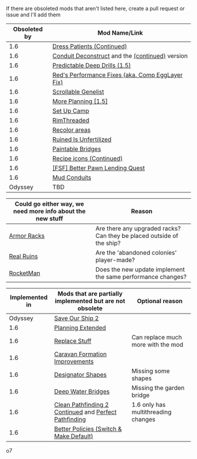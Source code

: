 If there are obsoleted mods that aren't listed here, create a pull request or issue and I'll add them

| Obsoleted by | Mod Name/Link |
| --- | --- |
| 1.6 | [Dress Patients (Continued)](https://steamcommunity.com/sharedfiles/filedetails/?id=2877763074) |
| 1.6 | [Conduit Deconstruct](https://steamcommunity.com/sharedfiles/filedetails/?id=838336462) and the [(continued)](https://steamcommunity.com/sharedfiles/filedetails/?id=3229402412) version |
| 1.6 | [Predictable Deep Drills (1.5)](https://steamcommunity.com/sharedfiles/filedetails/?id=3235029356) |
| 1.6 | [Red's Performance Fixes (aka. Comp EggLayer Fix)](https://steamcommunity.com/sharedfiles/filedetails/?id=3343465955) |
| 1.6 | [Scrollable Genelist](https://steamcommunity.com/sharedfiles/filedetails/?id=3453246011) |
| 1.6 | [More Planning [1.5]](https://steamcommunity.com/sharedfiles/filedetails/?id=2551225702) |
| 1.6 | [Set Up Camp](https://steamcommunity.com/sharedfiles/filedetails/?id=3234938357)|
| 1.6 | [RimThreaded](https://steamcommunity.com/sharedfiles/filedetails/?id=2222907981) |
| 1.6 | [Recolor areas](https://steamcommunity.com/sharedfiles/filedetails/?id=3364426930) |
| 1.6 | [Ruined Is Unfertilized](https://steamcommunity.com/sharedfiles/filedetails/?id=2555349961) |
| 1.6 | [Paintable Bridges](https://steamcommunity.com/sharedfiles/filedetails/?id=2985505036) |
| 1.6 | [Recipe icons (Continued)](https://steamcommunity.com/sharedfiles/filedetails/?id=2904906618) |
| 1.6 | [[FSF] Better Pawn Lending Quest](https://steamcommunity.com/sharedfiles/filedetails/?id=2551381293) |
| 1.6 | [Mud Conduits](https://steamcommunity.com/sharedfiles/filedetails/?id=2885459267) |
| Odyssey | TBD |

| Could go either way, we need more info about the new stuff | Reason |
| --- | --- |
| [Armor Racks](https://steamcommunity.com/sharedfiles/filedetails/?id=1875828205) | Are there any upgraded racks? Can they be placed outside of the ship? |
| [Real Ruins](https://steamcommunity.com/sharedfiles/filedetails/?id=1552146295) | Are the 'abandoned colonies' player-made? |
| [RocketMan](https://steamcommunity.com/sharedfiles/filedetails/?id=2479389928) | Does the new update implement the same performance changes? |

| Implemented in | Mods that are partially implemented but are not obsolete | Optional reason |
| --- | --- | --- |
| Odyssey | [Save Our Ship 2](https://steamcommunity.com/sharedfiles/filedetails/?id=1909914131) | |
| 1.6 | [Planning Extended](https://steamcommunity.com/sharedfiles/filedetails/?id=2877392159) | |
| 1.6 | [Replace Stuff](https://steamcommunity.com/sharedfiles/filedetails/?id=1372003680) | Can replace much more with the mod |
| 1.6 | [Caravan Formation Improvements](https://steamcommunity.com/sharedfiles/filedetails/?id=2927335733) | |
| 1.6 | [Designator Shapes](https://steamcommunity.com/sharedfiles/filedetails/?id=1235181370) | Missing some shapes |
| 1.6 | [Deep Water Bridges](https://steamcommunity.com/sharedfiles/filedetails/?id=3424595776) | Missing the garden bridge |
| 1.6 | [Clean Pathfinding 2 Continued](https://steamcommunity.com/sharedfiles/filedetails/?id=3260446812) and [Perfect Pathfinding](https://steamcommunity.com/sharedfiles/filedetails/?id=3474403869) | 1.6 only has multithreading changes |
| 1.6 | [Better Policies (Switch & Make Default)](https://steamcommunity.com/sharedfiles/filedetails/?id=3400923070) | |

o7
